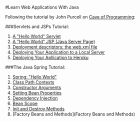 #Learn Web Applications With Java

Following the tutorial by John Purcell on [Cave of Programming](http://courses.caveofprogramming.com/courses/java-for-complete-beginners):

###Servlets and JSPs Tutorial:

1. [A "Hello World" Servlet ](https://github.com/elenagarrone/learning-java-webapps/tree/master/Hello%20World)
2. [A "Hello World" JSP (Java Server Page) ](https://github.com/elenagarrone/learning-java-webapps/tree/master/HelloWorld-JSP)
3. [Deployment descriptors: the web.xml file](https://github.com/elenagarrone/learning-java-webapps/tree/master/Deployment)
4. [Deploying Your Application to a Local Server ](https://github.com/elenagarrone/learning-java-webapps/tree/master/LocalDeployment)
5. [Deploying Your Apllication to Heroku](https://github.com/elenagarrone/learning-java-webapps/blob/master/HerokuDeployment/howToDeployToHeroku.md)

###The Java Spring Tutorial:

1. [Spring: "Hello World"](https://github.com/elenagarrone/learning-java-webapps/tree/master/Spring%20-%20Hello%20World)
2. [Class Path Contexts](https://github.com/elenagarrone/learning-java-webapps/tree/master/Class%20Path%20Contexts)
3. [Constructor Arguments](https://github.com/elenagarrone/learning-java-webapps/tree/master/Spring%20-%20Constructor%20Arguments)
4. [Setting Bean Properties](https://github.com/elenagarrone/learning-java-webapps/tree/master/Spring%20-%20Setting%20Bean%20Properties)
5. [Dependency Injection](https://github.com/elenagarrone/learning-java-webapps/tree/master/Spring%20-%20Dependency%20Injection)
6. [Bean Scope](https://github.com/elenagarrone/learning-java-webapps/tree/master/Spring%20-%20Bean%20Scope)
7. [Init and Destroy Methods](https://github.com/elenagarrone/learning-java-webapps/tree/master/Spring%20-%20Init%20and%20Destroy%20Methods)
8. [Factory Beans and Methods](Factory Beans and Methods)
